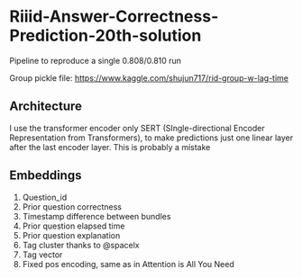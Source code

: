 # Riiid-Answer-Correctness-Prediction-20th-solution

Pipeline to reproduce a single 0.808/0.810 run

Group pickle file: https://www.kaggle.com/shujun717/rid-group-w-lag-time

## Architecture

I use the transformer encoder only SERT (SIngle-directional Encoder Representation from Transformers), to make predictions just one linear layer after the last encoder layer. This is probably a mistake

## Embeddings

1. Question_id
2. Prior question correctness
3. Timestamp difference between bundles
4. Prior question elapsed time
5. Prior question explanation
6. Tag cluster thanks to @spacelx 
7.  Tag vector
8. Fixed pos encoding, same as in Attention is All You Need
